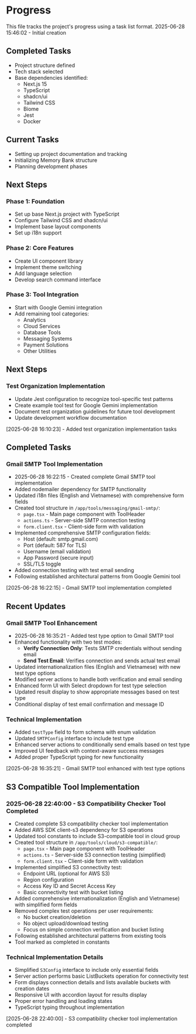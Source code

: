 # Progress

This file tracks the project's progress using a task list format.
2025-06-28 15:46:02 - Initial creation

## Completed Tasks

* Project structure defined
* Tech stack selected
* Base dependencies identified:
  - Next.js 15
  - TypeScript
  - shadcn/ui
  - Tailwind CSS
  - Biome
  - Jest
  - Docker

## Current Tasks

* Setting up project documentation and tracking
* Initializing Memory Bank structure
* Planning development phases

## Next Steps

### Phase 1: Foundation
* Set up base Next.js project with TypeScript
* Configure Tailwind CSS and shadcn/ui
* Implement base layout components
* Set up i18n support

### Phase 2: Core Features
* Create UI component library
* Implement theme switching
* Add language selection
* Develop search command interface

### Phase 3: Tool Integration
* Start with Google Gemini integration
* Add remaining tool categories:
  - Analytics
  - Cloud Services
  - Database Tools
  - Messaging Systems
  - Payment Solutions
  - Other Utilities

## Next Steps

### Test Organization Implementation
* Update Jest configuration to recognize tool-specific test patterns
* Create example tool test for Google Gemini implementation
* Document test organization guidelines for future tool development
* Update development workflow documentation

[2025-06-28 16:10:23] - Added test organization implementation tasks

## Completed Tasks

### Gmail SMTP Tool Implementation
* 2025-06-28 16:22:15 - Created complete Gmail SMTP tool implementation
* Added nodemailer dependency for SMTP functionality
* Updated i18n files (English and Vietnamese) with comprehensive form fields
* Created tool structure in `/app/tools/messaging/gmail-smtp/`:
  - `page.tsx` - Main page component with ToolHeader
  - `actions.ts` - Server-side SMTP connection testing
  - `form.client.tsx` - Client-side form with validation
* Implemented comprehensive SMTP configuration fields:
  - Host (default: smtp.gmail.com)
  - Port (default: 587 for TLS)
  - Username (email validation)
  - App Password (secure input)
  - SSL/TLS toggle
* Added connection testing with test email sending
* Following established architectural patterns from Google Gemini tool

[2025-06-28 16:22:15] - Gmail SMTP tool implementation completed

## Recent Updates

### Gmail SMTP Tool Enhancement
* 2025-06-28 16:35:21 - Added test type option to Gmail SMTP tool
* Enhanced functionality with two test modes:
  - **Verify Connection Only**: Tests SMTP credentials without sending email
  - **Send Test Email**: Verifies connection and sends actual test email
* Updated internationalization files (English and Vietnamese) with new test type options
* Modified server actions to handle both verification and email sending
* Enhanced form UI with Select dropdown for test type selection
* Updated result display to show appropriate messages based on test type
* Conditional display of test email confirmation and message ID

### Technical Implementation
* Added `testType` field to form schema with enum validation
* Updated `SMTPConfig` interface to include test type
* Enhanced server actions to conditionally send emails based on test type
* Improved UI feedback with context-aware success messages
* Added proper TypeScript typing for new functionality

[2025-06-28 16:35:21] - Gmail SMTP tool enhanced with test type options

## S3 Compatible Tool Implementation

### 2025-06-28 22:40:00 - S3 Compatibility Checker Tool Completed
* Created complete S3 compatibility checker tool implementation
* Added AWS SDK client-s3 dependency for S3 operations
* Updated tool constants to include S3-compatible tool in cloud group
* Created tool structure in `/app/tools/cloud/s3-compatible/`:
  - `page.tsx` - Main page component with ToolHeader
  - `actions.ts` - Server-side S3 connection testing (simplified)
  - `form.client.tsx` - Client-side form with validation
* Implemented simplified S3 connectivity test:
  - Endpoint URL (optional for AWS S3)
  - Region configuration
  - Access Key ID and Secret Access Key
  - Basic connectivity test with bucket listing
* Added comprehensive internationalization (English and Vietnamese) with simplified form fields
* Removed complex test operations per user requirements:
  - No bucket creation/deletion
  - No object upload/download testing
  - Focus on simple connection verification and bucket listing
* Following established architectural patterns from existing tools
* Tool marked as completed in constants

### Technical Implementation Details
* Simplified `S3Config` interface to include only essential fields
* Server action performs basic ListBuckets operation for connectivity test
* Form displays connection details and lists available buckets with creation dates
* Responsive UI with accordion layout for results display
* Proper error handling and loading states
* TypeScript typing throughout implementation

[2025-06-28 22:40:00] - S3 compatibility checker tool implementation completed